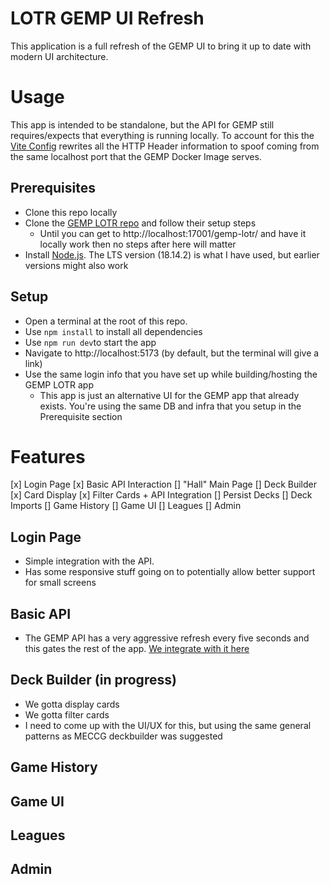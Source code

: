 # LOTR GEMP UI Refresh

This application is a full refresh of the GEMP UI to bring it up to date with modern UI architecture.

# Usage
This app is intended to be standalone, but the API for GEMP still requires/expects that everything is running locally. To account for this the [Vite Config](./vite.config.ts) rewrites all the HTTP Header information to spoof coming from the same localhost port that the GEMP Docker Image serves.

## Prerequisites
* Clone this repo locally
* Clone the [GEMP LOTR repo](https://github.com/PlayersCouncil/gemp-lotr) and follow their setup steps
    * Until you can get to http://localhost:17001/gemp-lotr/ and have it locally work then no steps after here will matter
* Install [Node.js](https://nodejs.org/en). The LTS version (18.14.2) is what I have used, but earlier versions might also work

## Setup
* Open a terminal at the root of this repo.
* Use `npm install` to install all dependencies
* Use `npm run dev`to start the app
* Navigate to http://localhost:5173 (by default, but the terminal will give a link)
* Use the same login info that you have set up while building/hosting the GEMP LOTR app
    * This app is just an alternative UI for the GEMP app that already exists. You're using the same DB and infra that you setup in the Prerequisite section

# Features

[x] Login Page
[x] Basic API Interaction
[] "Hall" Main Page
[] Deck Builder
    [x] Card Display
    [x] Filter Cards + API Integration
    [] Persist Decks
    [] Deck Imports
[] Game History
[] Game UI
[] Leagues
[] Admin

## Login Page
* Simple integration with the API.
* Has some responsive stuff going on to potentially allow better support for small screens

## Basic API
* The GEMP API has a very aggressive refresh every five seconds and this gates the rest of the app. [We integrate with it here](./src/lotr-common/api/hall-api/heartbeat/hall-heartbeat.ts)

## Deck Builder (in progress)
* We gotta display cards
* We gotta filter cards
* I need to come up with the UI/UX for this, but using the same general patterns as MECCG deckbuilder was suggested

## Game History

## Game UI

## Leagues

## Admin
